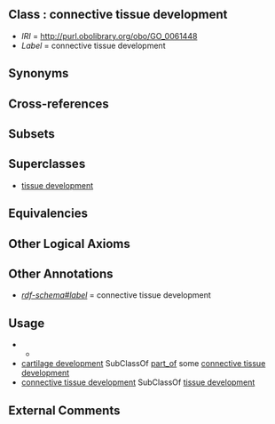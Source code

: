 
## Class : connective tissue development

 * *IRI* = http://purl.obolibrary.org/obo/GO_0061448
 * *Label* = connective tissue development

## Synonyms


## Cross-references


## Subsets


## Superclasses

 * [tissue development](../../GO/88/GO_0009888.md)

## Equivalencies


## Other Logical Axioms


## Other Annotations

 * *[rdf-schema#label](../../el/rdf-schema#label.md)* = connective tissue development

## Usage

 * -
 * [cartilage development](../../GO/16/GO_0051216.md) SubClassOf [part_of](../../BFO/50/BFO_0000050.md) some [connective tissue development](../../GO/48/GO_0061448.md)
 * [connective tissue development](../../GO/48/GO_0061448.md) SubClassOf [tissue development](../../GO/88/GO_0009888.md)

## External Comments

